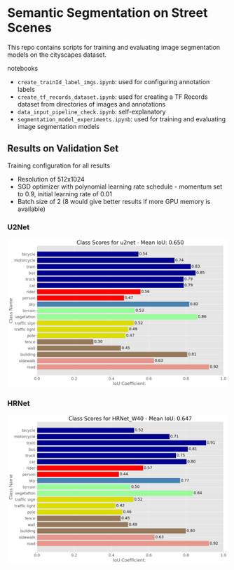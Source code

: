 # Semantic Segmentation on Street Scenes

This repo contains scripts for training and evaluating image segmentation models on the cityscapes dataset. 

notebooks
- `create_trainId_label_imgs.ipynb`: used for configuring annotation labels
- `create_tf_records_dataset.ipynb`: used for creating a TF Records dataset from directories of images and annotations
- `data_input_pipeline_check.ipynb`: self-explanatory
- `segmentation_model_experiments.ipynb`: used for training and evaluating image segmentation models


## Results on Validation Set

Training configuration for all results
- Resolution of 512x1024
- SGD optimizer with polynomial learning rate schedule - momentum set to 0.9, initial learning rate of 0.01
- Batch size of 2 (8 would give better results if more GPU memory is available)


### U2Net 

![u2net](src/u2net_miou.png)

### HRNet

![hrnet_w40](src/hrnet_w40_miou.png)